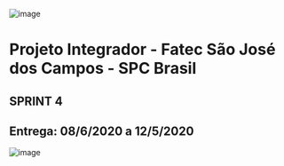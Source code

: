 ![image](https://user-images.githubusercontent.com/57918707/81295850-6e8c7d00-9047-11ea-98ea-f68549174851.png)


# Projeto Integrador - Fatec São José dos Campos - SPC Brasil

## SPRINT 4

## Entrega: 08/6/2020 a 12/5/2020

![image](https://user-images.githubusercontent.com/55189046/82107920-917ef700-9701-11ea-9579-5860e5c09a3a.png)
